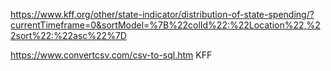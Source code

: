 https://www.kff.org/other/state-indicator/distribution-of-state-spending/?currentTimeframe=0&sortModel=%7B%22colId%22:%22Location%22,%22sort%22:%22asc%22%7D

https://www.convertcsv.com/csv-to-sql.htm
KFF 
